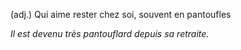 (adj.) Qui aime rester chez soi, souvent en pantoufles

*Il est devenu très pantouflard depuis sa retraite.* 